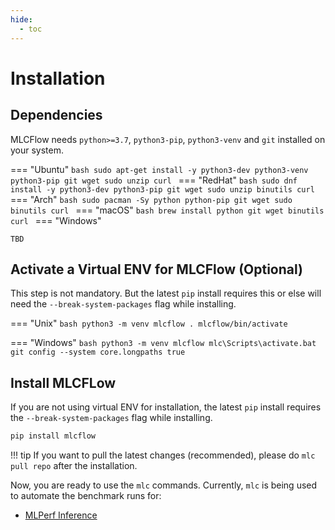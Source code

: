 ```yaml
---
hide:
  - toc
---
```


# Installation

## Dependencies
MLCFlow needs `python>=3.7`, `python3-pip`, `python3-venv` and `git` installed on your system.

=== "Ubuntu"
    ```bash
    sudo apt-get install -y python3-dev python3-venv python3-pip git wget sudo unzip curl
    ```
=== "RedHat"
    ```bash
    sudo dnf install -y python3-dev python3-pip git wget sudo unzip binutils curl
    ```
=== "Arch"
    ```bash
    sudo pacman -Sy python python-pip git wget sudo binutils curl
    ```
=== "macOS"
    ```bash
    brew install python git wget binutils curl
    ```
=== "Windows"
    
    TBD
    

    


## Activate a Virtual ENV for MLCFlow (Optional)
This step is not mandatory. But the latest `pip` install requires this or else will need the `--break-system-packages` flag while installing.

=== "Unix"
    ```bash
    python3 -m venv mlcflow
    . mlcflow/bin/activate
    ```
    
=== "Windows"
    ```bash
    python3 -m venv mlcflow
    mlc\Scripts\activate.bat
    git config --system core.longpaths true
    ```

## Install MLCFLow

If you are not using virtual ENV for installation, the latest `pip` install requires the `--break-system-packages` flag while installing.

```bash
pip install mlcflow
```

!!! tip
    If you want to pull the latest changes (recommended), please do `mlc pull repo` after the installation.


Now, you are ready to use the `mlc` commands. Currently, `mlc` is being used to automate the benchmark runs for:

* [MLPerf Inference](https://docs.mlcommons.org/inference/)

